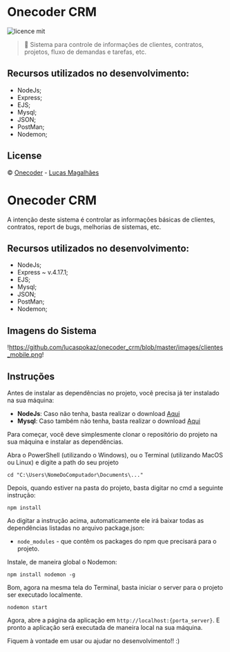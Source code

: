 # Onecoder CRM

![licence mit](https://img.shields.io/badge/license-MIT-yellow)

> :rocket: Sistema para controle de informações de clientes, contratos, projetos, fluxo de demandas e tarefas, etc.

## Recursos utilizados no desenvolvimento:
- NodeJs;
- Express;
- EJS;
- Mysql;
- JSON;
- PostMan;
- Nodemon;

## License
© [Onecoder](https://onecoder.com.br/) - [Lucas Magalhães](https://github.com/lucaspokaz/)

# Onecoder CRM

A intenção deste sistema é controlar as informações básicas de clientes, contratos, report de bugs, melhorias de sistemas, etc.

## Recursos utilizados no desenvolvimento:

- NodeJs;
- Express ~ v.4.17.1;
- EJS;
- Mysql;
- JSON;
- PostMan;
- Nodemon;

## Imagens do Sistema

!https://github.com/lucaspokaz/onecoder_crm/blob/master/images/clientes_mobile.png!

## Instruções

Antes de instalar as dependências no projeto, você precisa já ter instalado na sua máquina:

* **NodeJs**: Caso não tenha, basta realizar o download [Aqui](https://nodejs.org/en/)
* **Mysql**: Caso também não tenha, basta realizar o download [Aqui](https://www.mysql.com/downloads/)

Para começar, você deve simplesmente clonar o repositório do projeto na sua máquina e instalar as dependências.

Abra o PowerShell (utilizando o Windows), ou o Terminal (utilizando MacOS ou Linux) e digite a path do seu projeto

```
cd "C:\Users\NomeDoComputador\Documents\..."
```

Depois, quando estiver na pasta do projeto, basta digitar no cmd a seguinte instrução:

```
npm install
```

Ao digitar a instrução acima, automaticamente ele irá baixar todas as dependências listadas no arquivo package.json:

* `node_modules` - que contêm os packages do npm que precisará para o projeto.

Instale, de maneira global o Nodemon:

```
npm install nodemon -g
```

Bom, agora na mesma tela do Terminal, basta iniciar o server para o projeto ser executado localmente.

```
nodemon start
```

Agora, abre a página da aplicação em `http://localhost:{porta_server}`. E pronto a aplicação será executada de maneira local na sua máquina.

Fiquem à vontade em usar ou ajudar no desenvolvimento!! :)
